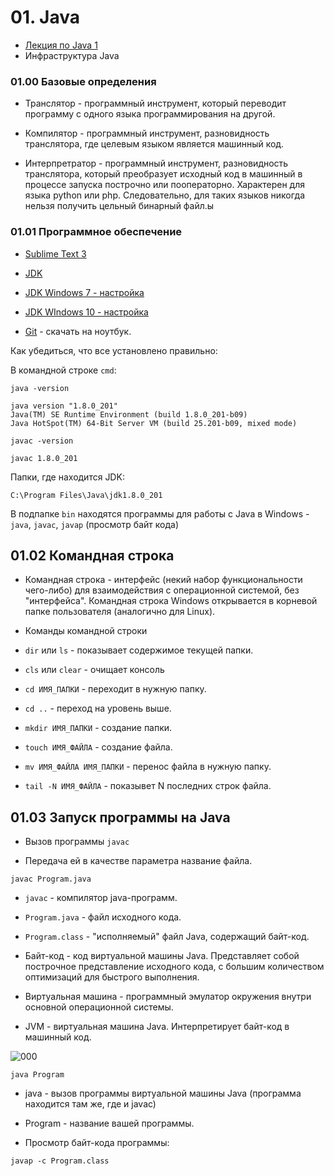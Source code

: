 # 01. Java

* [Лекция по Java 1](https://www.youtube.com/watch?v=4-JusoVziXs)
* Инфраструктура Java

### 01.00 Базовые определения

* Транслятор - программный инструмент, который переводит программу с одного языка программирования на другой.

* Компилятор - программный инструмент, разновидность транслятора, где целевым языком является машинный код.

* Интерпретратор - программный инструмент, разновидность транслятора, который преобразует исходный код в машинный в процессе запуска построчно или пооператорно. Характерен для языка python или php. Следовательно, для таких языков никогда нельзя получить цельный бинарный файл.ы

### 01.01 Программное обеспечение

* [Sublime Text 3](https://www.sublimetext.com/3)

* [JDK](https://www.oracle.com/technetwork/java/javase/downloads/jdk8-downloads-2133151.html)

* [JDK Windows 7 - настройка](http://www.fandroid.info/ustanovka-jdk-java-development-kit/) 

* [JDK WIndows 10 - настройка](https://alexnettm.com/windows/install-jdk-java-development-kit-in-windows-10.html)

* [Git](https://git-scm.com/downloads) - скачать на ноутбук.

Как убедиться, что все установлено правильно:

В командной строке `cmd`:

```
java -version

java version "1.8.0_201"
Java(TM) SE Runtime Environment (build 1.8.0_201-b09)
Java HotSpot(TM) 64-Bit Server VM (build 25.201-b09, mixed mode)
```

```
javac -version

javac 1.8.0_201
```

Папки, где находится JDK:

```
C:\Program Files\Java\jdk1.8.0_201
```

В подпапке `bin` находятся программы для работы с Java в Windows - `java`, `javac`, `javap` (просмотр байт кода)

## 01.02 Командная строка

* Командная строка - интерфейс (некий набор функциональности чего-либо) для взаимодействия с операционной системой, без "интерфейса". Командная строка Windows открывается в корневой папке пользователя (аналогично для Linux).

* Команды командной строки

- `dir` или `ls` - показывает содержимое текущей папки.

- `cls` или `clear` - очищает консоль

- `cd ИМЯ_ПАПКИ` - переходит в нужную папку.

- `cd ..` - переход на уровень выше.

- `mkdir ИМЯ_ПАПКИ` - создание папки.

- `touch ИМЯ_ФАЙЛА` - создание файла.

- `mv ИМЯ_ФАЙЛА ИМЯ_ПАПКИ` - перенос файла в нужную папку.

- `tail -N ИМЯ_ФАЙЛА` - показывет N последних строк файла.

## 01.03 Запуск программы на Java

* Вызов программы `javac`

* Передача ей в качестве параметра название файла.

```
javac Program.java
```

* `javac` - компилятор java-программ.

* `Program.java` - файл исходного кода.

* `Program.class` - "исполняемый" файл Java, содержащий байт-код.

* Байт-код - код виртуальной машины Java. Представляет собой построчное представление исходного кода, с большим количеством оптимизаций для быстрого выполнения.

* Виртуальная машина - программный эмулатор окружения внутри основной операционной системы.

* JVM - виртуальная машина Java. Интерпретирует байт-код в машинный код.

![000](https://raw.githubusercontent.com/MarselSidikov/JavaItis10/master/Themes/images/001.png)

```
java Program
```

* java - вызов программы виртуальной машины Java (программа находится там же, где и javac)

* Program - название вашей программы.

* Просмотр байт-кода программы:

```
javap -c Program.class
```
